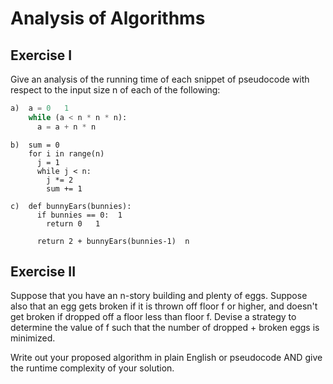 # Analysis of Algorithms

## Exercise I

Give an analysis of the running time of each snippet of
pseudocode with respect to the input size n of each of the following:

```python
a)  a = 0   1
    while (a < n * n * n): 
      a = a + n * n
```


```
b)  sum = 0  
    for i in range(n)  
      j = 1   
      while j < n:   
        j *= 2    
        sum += 1  
```

```
c)  def bunnyEars(bunnies):
      if bunnies == 0:  1
        return 0   1

      return 2 + bunnyEars(bunnies-1)  n
```

## Exercise II

Suppose that you have an n-story building and plenty of eggs. Suppose also that an egg gets broken if it is thrown off floor f or higher, and doesn't get broken if dropped off a floor less than floor f. Devise a strategy to determine the value of f such that the number of dropped + broken eggs is minimized.

Write out your proposed algorithm in plain English or pseudocode AND give the runtime complexity of your solution.
